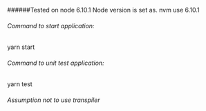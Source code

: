 ######Tested on node 6.10.1 Node version is set as.
nvm use 6.10.1

###### Command to start application:
yarn start

###### Command to unit test application:
yarn test

###### Assumption not to use transpiler

